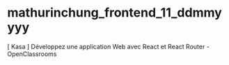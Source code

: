 # mathurinchung_frontend_11_ddmmyyyy
[ Kasa ] Développez une application Web avec React et React Router - OpenClassrooms
